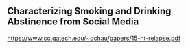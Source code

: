## Characterizing Smoking and Drinking Abstinence from Social Media

https://www.cc.gatech.edu/~dchau/papers/15-ht-relapse.pdf
